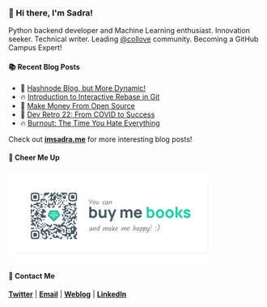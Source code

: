 ### :wave: Hi there, I'm Sadra!
Python backend developer and Machine Learning enthusiast. Innovation seeker. Technical writer. Leading [@collove](https://github.com/collove) community. Becoming a GitHub Campus Expert!

#### :books: Recent Blog Posts
<!-- BLOGPOSTS:START -->
 - 🚀 [Hashnode Blog, but More Dynamic!](https://imsadra.me/hashnode-blog-but-more-dynamic)
 - 🔥 [Introduction to Interactive Rebase in Git](https://imsadra.me/introduction-to-interactive-rebase-in-git)
 - 💯 [Make Money From Open Source](https://imsadra.me/make-money-from-open-source)
 - 🚀 [Dev Retro 22: From COVID to Success](https://imsadra.me/dev-retro-22-from-covid-to-success)
 - 🔥 [Burnout: The Time You Hate Everything](https://imsadra.me/burnout-the-time-you-hate-everything)<!-- BLOGPOSTS:END -->

Check out [__imsadra.me__](https://imsadra.me) for more interesting blog posts!

#### :blue_heart: Cheer Me Up
<img src="https://raw.githubusercontent.com/lnxpy/lnxpy/main/icons/tether.svg" width="400">

#### :call_me_hand: Contact Me
[__Twitter__](https://twitter.com/lnxpylnxpy) | [__Email__](mailto:lnxpylnxpy@gmail.com) | [__Weblog__](https://imsadra.me) | [__LinkedIn__](https://www.linkedin.com/in/sadra-yahyapour/)
